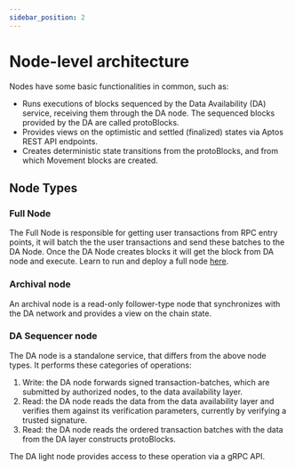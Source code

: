 ```yaml
---
sidebar_position: 2
---
```


# Node-level architecture

Nodes have some basic functionalities in common, such as:

- Runs executions of blocks sequenced by the Data Availability (DA) service,
  receiving them through the DA node. The sequenced blocks provided by the DA are called protoBlocks.
- Provides views on the optimistic and settled (finalized) states via
  Aptos REST API endpoints.
- Creates deterministic state transitions from the protoBlocks, and from which Movement blocks are created.

## Node Types

### Full Node

The Full Node is responsible for getting user transactions from RPC entry points, it will batch the the user transactions and send these batches to the DA Node. Once the DA Node creates blocks it will get the block from DA node and execute. Learn to run and deploy a full node [here](https://github.com/movementlabsxyz/movement/tree/main/docs/movement-node/run/manual/follower-node).

### Archival node

An archival node is a read-only follower-type node that synchronizes with the DA network and provides a view on the chain state.

### DA Sequencer node

The DA node is a standalone service, that differs from the above node types. It performs these categories of operations:

1. Write: the DA node forwards signed transaction-batches, which are submitted by authorized nodes, to the data availability layer.
2. Read: the DA node reads the data from the data availability layer and verifies them against its verification parameters, currently by verifying a trusted signature.
3. Read: the DA node reads the ordered transaction batches with the data from the DA layer constructs protoBlocks.

The DA light node provides access to these operation via a gRPC API.
